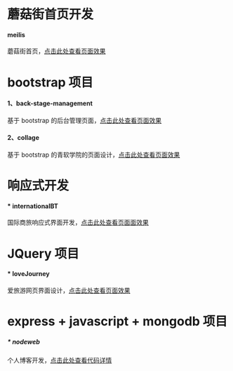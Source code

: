 # 蘑菇街首页开发
#### meilis
蘑菇街首页，[点击此处查看页面效果](https://htmlpreview.github.io/?https://github.com/JeongYeol-dy/programe/blob/master/meilis/index.html)


# bootstrap 项目
#### 1、back-stage-management
基于 bootstrap 的后台管理页面，[点击此处查看页面效果](https://htmlpreview.github.io/?https://github.com/JeongYeol-dy/programe/blob/master/back-stage-management/index.html)
#### 2、collage
基于 bootstrap 的青软学院的页面设计，[点击此处查看页面效果](https://htmlpreview.github.io/?https://github.com/JeongYeol-dy/programe/blob/master/collage/index.html)


# 响应式开发
#### * internationalBT
国际商旅响应式界面开发，[点击此处查看页面面效果](https://htmlpreview.github.io/?https://github.com/JeongYeol-dy/programe/blob/master/internationalBT/index.html)


# JQuery 项目
#### * loveJourney
爱旅游网页界面设计，[点击此处查看页面效果](https://htmlpreview.github.io/?https://github.com/JeongYeol-dy/programe/blob/master/loveJourney/index.html)


# express + javascript + mongodb 项目
##### * nodeweb
个人博客开发，[点击此处查看代码详情](https://github.com/JeongYeol-dy/programe/tree/master/nodeweb)
